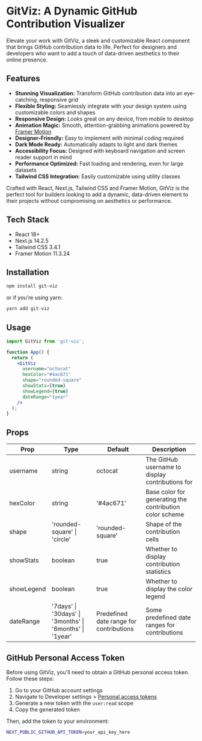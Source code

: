 # GitViz: A Dynamic GitHub Contribution Visualizer

Elevate your work with GitViz, a sleek and customizable React component that brings GitHub contribution data to life. Perfect for designers and developers who want to add a touch of data-driven aesthetics to their online presence.

## Features

- **Stunning Visualization:** Transform GitHub contribution data into an eye-catching, responsive grid
- **Flexible Styling:** Seamlessly integrate with your design system using customizable colors and shapes
- **Responsive Design:** Looks great on any device, from mobile to desktop
- **Animation Magic:** Smooth, attention-grabbing animations powered by [Framer Motion](https://www.framer.com/motion/)
- **Designer-Friendly:** Easy to implement with minimal coding required
- **Dark Mode Ready:** Automatically adapts to light and dark themes
- **Accessibility Focus:** Designed with keyboard navigation and screen reader support in mind
- **Performance Optimized:** Fast loading and rendering, even for large datasets
- **Tailwind CSS Integration:** Easily customizable using utility classes

Crafted with React, Next.js, Tailwind CSS and Framer Motion, GitViz is the perfect tool for builders looking to add a dynamic, data-driven element to their projects without compromising on aesthetics or performance.


## Tech Stack

- React 18+
- Next.js 14.2.5
- Tailwind CSS 3.4.1
- Framer Motion 11.3.24

## Installation

```bash
npm install git-viz
```

or if you're using yarn:

```bash
yarn add git-viz
```

## Usage

```jsx
import GitViz from 'git-viz';

function App() {
  return (
    <GitViz
      username="octocat"
      hexColor="#4ac671"
      shape="rounded-square"
      showStats={true}
      showLegend={true}
      dateRange="1year"
    />
  );
}
```
## Props

| Prop | Type | Default | Description |
|------|------|---------|-------------|
| username | string | octocat | The GitHub username to display contributions for |
| hexColor | string | '#4ac671' | Base color for generating the contribution color scheme |
| shape | 'rounded-square' \| 'circle' | 'rounded-square' | Shape of the contribution cells |
| showStats | boolean | true | Whether to display contribution statistics |
| showLegend | boolean | true | Whether to display the color legend |
| dateRange  | '7days' \| '30days' \| '3months' \| '6months' \| '1year' | Predefined date range for contributions | Some predefined date ranges for contributions           |

## GitHub Personal Access Token

Before using GitViz, you'll need to obtain a GitHub personal access token. Follow these steps:

1. Go to your GitHub account settings
2. Navigate to Developer settings > [Personal access tokens](https://github.com/settings/tokens)
3. Generate a new token with the `user:read` scope
4. Copy the generated token

Then, add the token to your environment:

```bash
NEXT_PUBLIC_GITHUB_API_TOKEN=your_api_key_here
```

